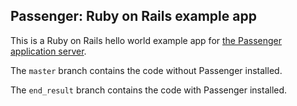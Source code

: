 ## Passenger: Ruby on Rails example app

This is a Ruby on Rails hello world example app for [the Passenger application server](https://www.phusionpassenger.com/).

The `master` branch contains the code without Passenger installed.

The `end_result` branch contains the code with Passenger installed.
